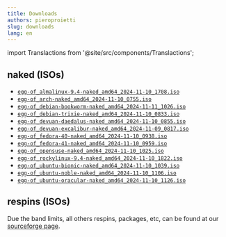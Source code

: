 ```yaml
---
title: Downloads
authors: pieroproietti
slug: downloads
lang: en
---
```

import Translactions from '@site/src/components/Translactions';

<Translactions />

## naked (ISOs)
* [`egg-of_almalinux-9.4-naked_amd64_2024-11-10_1708.iso`](https://penguins-eggs.net/basket/isos/egg-of_almalinux-9.4-naked_amd64_2024-11-10_1708.iso)
* [`egg-of_arch-naked_amd64_2024-11-10_0755.iso`](https://penguins-eggs.net/basket/isos/egg-of_arch-naked_amd64_2024-11-10_0755.iso)
* [`egg-of_debian-bookworm-naked_amd64_2024-11-11_1026.iso`](https://penguins-eggs.net/basket/isos/egg-of_debian-bookworm-naked_amd64_2024-11-11_1026.iso)
* [`egg-of_debian-trixie-naked_amd64_2024-11-10_0833.iso`](https://penguins-eggs.net/basket/isos/egg-of_debian-trixie-naked_amd64_2024-11-10_0833.iso)
* [`egg-of_devuan-daedalus-naked_amd64_2024-11-10_0855.iso`](https://penguins-eggs.net/basket/isos/egg-of_devuan-daedalus-naked_amd64_2024-11-10_0855.iso)
* [`egg-of_devuan-excalibur-naked_amd64_2024-11-09_0817.iso`](https://penguins-eggs.net/basket/isos/egg-of_devuan-excalibur-naked_amd64_2024-11-09_0817.iso)
* [`egg-of_fedora-40-naked_amd64_2024-11-10_0938.iso`](https://penguins-eggs.net/basket/isos/egg-of_fedora-40-naked_amd64_2024-11-10_0938.iso)
* [`egg-of_fedora-41-naked_amd64_2024-11-10_0959.iso`](https://penguins-eggs.net/basket/isos/egg-of_fedora-41-naked_amd64_2024-11-10_0959.iso)
* [`egg-of_opensuse-naked_amd64_2024-11-10_1025.iso`](https://penguins-eggs.net/basket/isos/egg-of_opensuse-naked_amd64_2024-11-10_1025.iso)
* [`egg-of_rockylinux-9.4-naked_amd64_2024-11-10_1822.iso`](https://penguins-eggs.net/basket/isos/egg-of_rockylinux-9.4-naked_amd64_2024-11-10_1822.iso)
* [`egg-of_ubuntu-bionic-naked_amd64_2024-11-10_1039.iso`](https://penguins-eggs.net/basket/isos/egg-of_ubuntu-bionic-naked_amd64_2024-11-10_1039.iso)
* [`egg-of_ubuntu-noble-naked_amd64_2024-11-10_1106.iso`](https://penguins-eggs.net/basket/isos/egg-of_ubuntu-noble-naked_amd64_2024-11-10_1106.iso)
* [`egg-of_ubuntu-oracular-naked_amd64_2024-11-10_1126.iso`](https://penguins-eggs.net/basket/isos/egg-of_ubuntu-oracular-naked_amd64_2024-11-10_1126.iso)

## respins (ISOs)

Due the band limits, all others respins, packages, etc, can be found at our [sourceforge page](https://sourceforge.net/projects/penguins-eggs/).

